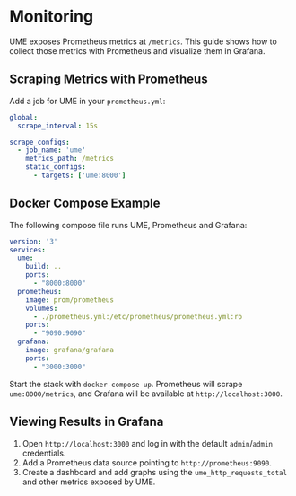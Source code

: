 # Monitoring

UME exposes Prometheus metrics at `/metrics`. This guide shows how to collect
those metrics with Prometheus and visualize them in Grafana.

## Scraping Metrics with Prometheus

Add a job for UME in your `prometheus.yml`:

```yaml
global:
  scrape_interval: 15s

scrape_configs:
  - job_name: 'ume'
    metrics_path: /metrics
    static_configs:
      - targets: ['ume:8000']
```

## Docker Compose Example

The following compose file runs UME, Prometheus and Grafana:

```yaml
version: '3'
services:
  ume:
    build: ..
    ports:
      - "8000:8000"
  prometheus:
    image: prom/prometheus
    volumes:
      - ./prometheus.yml:/etc/prometheus/prometheus.yml:ro
    ports:
      - "9090:9090"
  grafana:
    image: grafana/grafana
    ports:
      - "3000:3000"
```

Start the stack with `docker-compose up`. Prometheus will scrape
`ume:8000/metrics`, and Grafana will be available at `http://localhost:3000`.

## Viewing Results in Grafana

1. Open `http://localhost:3000` and log in with the default `admin`/`admin`
   credentials.
2. Add a Prometheus data source pointing to `http://prometheus:9090`.
3. Create a dashboard and add graphs using the `ume_http_requests_total` and
   other metrics exposed by UME.
